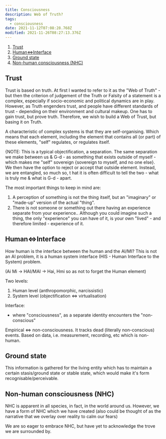 ```yaml
---
title: Consciousness
description: Web of Truth?
tags:
  - consciousness
date: 2021-11-12T07:08:28.768Z
modified: 2021-11-26T08:27:13.376Z
---
```


1. [Trust](#trust)
2. [Human$\Leftrightarrow$Interface](#humanleftrightarrowinterface)
3. [Ground state](#ground-state)
4. [Non-human consciousness (NHC)](#non-human-consciousness-nhc)

## Trust

Trust is based on truth. At first I wanted to refer to it as the "Web of Truth" - but then the criterion of judgement of the Truth or Falsity of a statement is a complex, especially if socio-economic and political dynamics are in play. However, as Truth engenders trust, and people have different standards of trust - depending on their environment and cultural makeup. One has to gain trust, but prove truth. Therefore, we wish to build a Web of Trust, but basing it on Truth.

A characteristic of complex systems is that they are self-organising. Which means that each element, including the element that contains all (or part) of these elements, "self" regulates, or regulates itself.

{NOTE: This is a typical objectification, a separation. The same separation we make between us & G-d - as something that exists outside of myself - which makes me "self" sovereign {sovereign to myself, and no one else}. We then have the option to reject or accept that outside element. Instead, we are entangled, so much so, t hat it is often difficult to tell the two - what is truly me & what is G-d - apart.

The most important things to keep in mind are:

1. A perception of something is not the thing itself, but an "imaginary" or "made-up" version of the actual "thing".
2. There is not someone or something out there having an experience separate from your experience.. Although you could imagine such a thing, the only "experience" you can have of it, is your own "lived" - and therefore limited - experience of it.

## Human$\Leftrightarrow$Interface

How human is the interface between the human and the AI/MI? This is not an AI problem, it is a human system interface (HIS - Human Interface to the System) problem.

(Ai Mi -> HAI/MAI -> Hai, Hmi so as not to forget the Human element)

Two levels:

1. Human level (anthropomorphic, narcissistic)
2. System level (objectification $\Leftrightarrow$ virtualisation)

Interface:

- where "consciousness", as a separate identity encounters the "non-conscious"

Empirical $\Leftrightarrow$ non-consciousness. It tracks dead (literally non-conscious) events. Based on data, i.e. measurement, recording, etc which is non-human.

## Ground state

This information is gathered for the living entity which has to maintain a certain stasis/ground state or stable state, which would make it's form recognisable/perceivable.

## Non-human consciousness (NHC)

NHC is apparent in all species, in fact, in the world around us. However, we have a form of NHC which we have created (also could be thought of as the narrative that we overlay over reality to calm our fears)

We are so eager to embrace NHC, but have yet to acknowledge the trove we are surrounded by.
